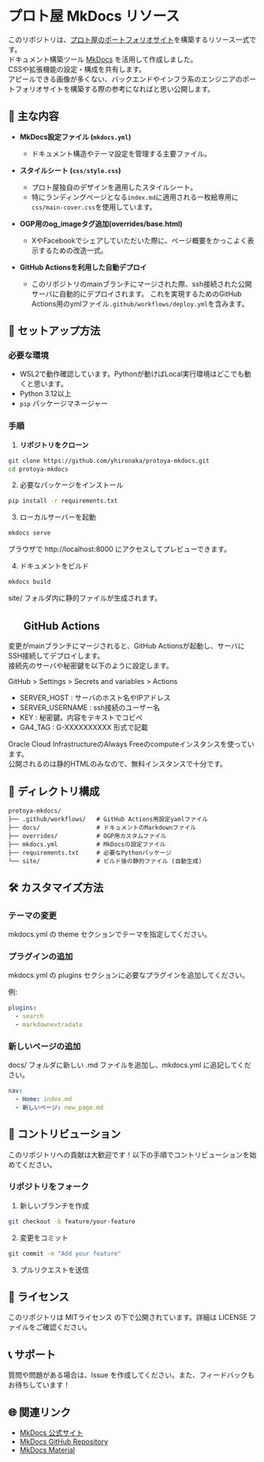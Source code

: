 # プロト屋 MkDocs リソース

このリポジトリは、[プロト屋のポートフォリオサイト](https://www.proto-ya.com/)を構築するリソース一式です。  
ドキュメント構築ツール [MkDocs](https://www.mkdocs.org/) を活用して作成しました。  
CSSや拡張機能の設定・構成を共有します。  
アピールできる画像が多くない、バックエンドやインフラ系のエンジニアのポートフォリオサイトを構築する際の参考になればと思い公開します。

## 🌟 主な内容

- **MkDocs設定ファイル (`mkdocs.yml`)**
  - ドキュメント構造やテーマ設定を管理する主要ファイル。

- **スタイルシート (`css/style.css`)**
  - プロト屋独自のデザインを適用したスタイルシート。
  - 特にランディングページとなる`index.md`に適用される一枚絵専用に`css/main-cover.css`を使用しています。

- **OGP用のog_imageタグ追加(overrides/base.html)**
  - XやFacebookでシェアしていただいた際に、ページ概要をかっこよく表示するための改造一式。

- **GitHub Actionsを利用した自動デプロイ**
  - このリポジトリのmainブランチにマージされた際、ssh接続された公開サーバに自動的にデプロイされます。
  これを実現するためのGitHub Actions用のymlファイル`.github/workflows/deploy.yml`を含みます。

## 🚀 セットアップ方法

### 必要な環境
- WSL2で動作確認しています。Pythonが動けばLocal実行環境はどこでも動くと思います。
- Python 3.12以上
- `pip` パッケージマネージャー

### 手順

1. **リポジトリをクローン**
``` bash
git clone https://github.com/yhironaka/protoya-mkdocs.git
cd protoya-mkdocs
```

2. 必要なパッケージをインストール
``` bash
pip install -r requirements.txt
```

3. ローカルサーバーを起動
``` bash
mkdocs serve
```
ブラウザで http://localhost:8000 にアクセスしてプレビューできます。

4. ドキュメントをビルド
``` bash
mkdocs build
```
site/ フォルダ内に静的ファイルが生成されます。

## <img src="docs/images/github-mark-white.svg" width="26"> GitHub Actions

変更がmainブランチにマージされると、GitHub Actionsが起動し、サーバにSSH接続してデプロイします。  
接続先のサーバや秘密鍵を以下のように設定します。  

GitHub > Settings > Secrets and variables > Actions
- SERVER_HOST : サーバのホスト名やIPアドレス
- SERVER_USERNAME : ssh接続のユーザー名
- KEY : 秘密鍵。内容をテキストでコピペ
- GA4_TAG : G-XXXXXXXXXX 形式で記載

Oracle Cloud InfrastructureのAlways Freeのcomputeインスタンスを使っています。  
公開されるのは静的HTMLのみなので、無料インスタンスで十分です。

## 📂 ディレクトリ構成
```
protoya-mkdocs/
├── .github/workflows/   # GitHub Actions用設定yamlファイル
├── docs/                # ドキュメントのMarkdownファイル
├── overrides/           # OGP用カスタムファイル
├── mkdocs.yml           # MkDocsの設定ファイル
├── requirements.txt     # 必要なPythonパッケージ
└── site/                # ビルド後の静的ファイル (自動生成)
```

## 🛠️ カスタマイズ方法

### テーマの変更

mkdocs.yml の theme セクションでテーマを指定してください。

### プラグインの追加

mkdocs.yml の plugins セクションに必要なプラグインを追加してください。

例:
``` yaml
plugins:
  - search
  - markdownextradata
```

### 新しいページの追加

docs/ フォルダに新しい .md ファイルを追加し、mkdocs.yml に追記してください。
``` yaml
nav:
  - Home: index.md
  - 新しいページ: new_page.md
```
## 🤝 コントリビューション

このリポジトリへの貢献は大歓迎です！以下の手順でコントリビューションを始めてください。

### リポジトリをフォーク

1. 新しいブランチを作成
``` bash
git checkout -b feature/your-feature
```
2. 変更をコミット
``` bash
git commit -m "Add your feature"
```
3. プルリクエストを送信

## 📜 ライセンス

このリポジトリは MITライセンス の下で公開されています。詳細は LICENSE ファイルをご確認ください。

## 📞 サポート

質問や問題がある場合は、Issue を作成してください。また、フィードバックもお待ちしています！

## 🌐 関連リンク

- [MkDocs 公式サイト](https://www.mkdocs.org/)
- [MkDocs GitHub Repository](https://github.com/mkdocs/mkdocs)
- [MkDocs Material](https://squidfunk.github.io/mkdocs-material/)
